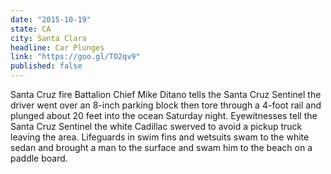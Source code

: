 ```yaml
---
date: "2015-10-19"
state: CA
city: Santa Clara
headline: Car Plunges
link: "https://goo.gl/TO2qv9"
published: false
---
```


Santa Cruz fire Battalion Chief Mike Ditano tells the Santa Cruz Sentinel the driver went over an 8-inch parking block then tore through a 4-foot rail and plunged about 20 feet into the ocean Saturday night.
Eyewitnesses tell the Santa Cruz Sentinel the white Cadillac swerved to avoid a pickup truck leaving the area.
Lifeguards in swim fins and wetsuits swam to the white sedan and brought a man to the surface and swam him to the beach on a paddle board.

